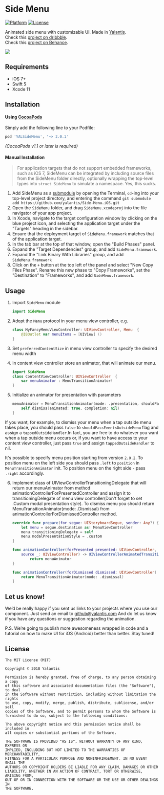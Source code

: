 # Side Menu

[![Platform](http://img.shields.io/badge/platform-iOS-blue.svg?style=flat)](http://cocoapods.org/?q=YALSideMenu)
[![License](http://img.shields.io/badge/license-MIT-green.svg?style=flat)](https://github.com/Yalantis/Side-Menu.iOS/blob/master/LICENSE)

Animated side menu with customizable UI. 
Made in <a href="https://yalantis.com/?utm_source=github"> Yalantis</a>.<br>
Check this <a href="https://dribbble.com/shots/1689922-Side-Menu-Animation?list=searches&tag=yalantis&offset=0">project on dribbble</a>.<br>
Check this <a href="https://www.behance.net/gallery/20411445/Mobile-Animations-Interactions ">project on Behance</a>.

<img src="https://d13yacurqjgara.cloudfront.net/users/125056/screenshots/1689922/events-menu_1-1-6.gif" />

## Requirements

- iOS 7+
- Swift 5
- Xcode 11

## Installation

#### Using [CocoaPods](http://cocoapods.org)

Simply add the following line to your Podfile:

```ruby
pod 'YALSideMenu', '~> 2.0.1'
```

*(CocoaPods v1.1 or later is required)*

#### Manual Installation

> For application targets that do not support embedded frameworks, such as iOS 7, SideMenu can be integrated by including source files from the SideMenu folder directly, optionally wrapping the top-level types into `struct SideMenu` to simulate a namespace. Yes, this sucks.

1. Add SideMenu as a [submodule](http://git-scm.com/docs/git-submodule) by opening the Terminal, `cd`-ing into your top-level project directory, and entering the command `git submodule add https://github.com/yalantis/Side-Menu.iOS.git`
2. Open the `SideMenu` folder, and drag `SideMenu.xcodeproj` into the file navigator of your app project.
3. In Xcode, navigate to the target configuration window by clicking on the blue project icon, and selecting the application target under the "Targets" heading in the sidebar.
4. Ensure that the deployment target of `SideMenu.framework` matches that of the application target.
5. In the tab bar at the top of that window, open the "Build Phases" panel.
6. Expand the "Target Dependencies" group, and add `SideMenu.framework`.
7. Expand the "Link Binary With Libraries" group, and add `SideMenu.framework`
8. Click on the `+` button at the top left of the panel and select "New Copy Files Phase". Rename this new phase to "Copy Frameworks", set the "Destination" to "Frameworks", and add `SideMenu.framework`.

## Usage

1. Import `SideMenu` module

	```swift
	import SideMenu
	```

2. Adopt the `Menu` protocol in your menu view controller, e.g.

	```swift
	class MyFancyMenuViewController: UIViewController, Menu  {
        @IBOutlet var menuItems = [UIView] ()
	}
	```

3. Set `preferredContentSize` in menu view controller to specify the desired menu width
4. In content view controller store an animator, that will animate our menu.

	```swift
	import SideMenu
	class ContentViewController: UIViewController  {
        var menuAnimator : MenuTransitionAnimator!
	}
	```
5. Initialize an animator for presentation with parameters

	```swift
	menuAnimator = MenuTransitionAnimator(mode: .presentation, shouldPassEventsOutsideMenu: false) { [unowned self] in
        self.dismiss(animated: true, completion: nil)
	}
	```
	
 If you want, for example, to dismiss your menu when a tap outside menu takes place, you should pass `false` to `shouldPassEventsOutsideMenu` flag and assign a `tappedOutsideHandler`.In fact, you are free to do whatever you want when a tap outside menu occurs or, if you want to have access to your content view controller, just pass `true` and assign `tappedOutsideHandler` to nil.
 
 It's possible to specify menu position starting from version `2.0.2`. To position menu on the left side you should pass `.left` to `position` in `MenuTransitionAnimator` init. To position menu on the right side - pass `.right` accordingly.
 
6. Implement class of UIViewControllerTransitioningDelegate that will return our menuAnimator from method animationControllerForPresentedController and assign it to transitioningDelegate of menu view controller(Don't forget to set .Custom modal presentation style). To dismiss menu you should return MenuTransitionAnimator(mode: .Dismissal) from animationControllerForDismissedController method.

    ```swift
    override func prepare(for segue: UIStoryboardSegue, sender: Any?) {
        let menu = segue.destination as! MenuViewController
        menu.transitioningDelegate = self
        menu.modalPresentationStyle = .custom
    }

    func animationController(forPresented presented: UIViewController, presenting _: UIViewController,
        source _: UIViewController) -> UIViewControllerAnimatedTransitioning? {
            return menuAnimator
    }
    
    func animationController(forDismissed dismissed: UIViewController) -> UIViewControllerAnimatedTransitioning? {
        return MenuTransitionAnimator(mode: .dismissal)
    }
    ```

## Let us know!

We’d be really happy if you sent us links to your projects where you use our component. Just send an email to github@yalantis.com And do let us know if you have any questions or suggestion regarding the animation. 

P.S. We’re going to publish more awesomeness wrapped in code and a tutorial on how to make UI for iOS (Android) better than better. Stay tuned!
    
## License

	The MIT License (MIT)

	Copyright © 2018 Yalantis

	Permission is hereby granted, free of charge, to any person obtaining a copy
	of this software and associated documentation files (the "Software"), to deal
	in the Software without restriction, including without limitation the rights
	to use, copy, modify, merge, publish, distribute, sublicense, and/or sell
	copies of the Software, and to permit persons to whom the Software is
	furnished to do so, subject to the following conditions:

	The above copyright notice and this permission notice shall be included in
	all copies or substantial portions of the Software.

	THE SOFTWARE IS PROVIDED "AS IS", WITHOUT WARRANTY OF ANY KIND, EXPRESS OR
	IMPLIED, INCLUDING BUT NOT LIMITED TO THE WARRANTIES OF MERCHANTABILITY,
	FITNESS FOR A PARTICULAR PURPOSE AND NONINFRINGEMENT. IN NO EVENT SHALL THE
	AUTHORS OR COPYRIGHT HOLDERS BE LIABLE FOR ANY CLAIM, DAMAGES OR OTHER
	LIABILITY, WHETHER IN AN ACTION OF CONTRACT, TORT OR OTHERWISE, ARISING FROM,
	OUT OF OR IN CONNECTION WITH THE SOFTWARE OR THE USE OR OTHER DEALINGS IN
	THE SOFTWARE.
